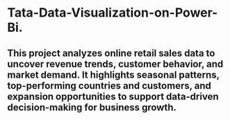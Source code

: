 # Tata-Data-Visualization-on-Power-Bi.
## This project analyzes online retail sales data to uncover revenue trends, customer behavior, and market demand. It highlights seasonal patterns, top-performing countries and customers, and expansion opportunities to support data-driven decision-making for business growth.


